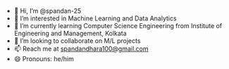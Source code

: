 - 👋 Hi, I’m @spandan-25
- 👀 I’m interested in Machine Learning and Data Analytics
- 🌱 I’m currently learning Computer Science Engineering from Institute of Engineering and Management, Kolkata
- 💞️ I’m looking to collaborate on M/L projects
- 📫 Reach me at spandandhara100@gmail.com
- 😄 Pronouns: he/him


<!---
spandan-25/spandan-25 is a ✨ special ✨ repository because its `README.md` (this file) appears on your GitHub profile.
You can click the Preview link to take a look at your changes.
--->
